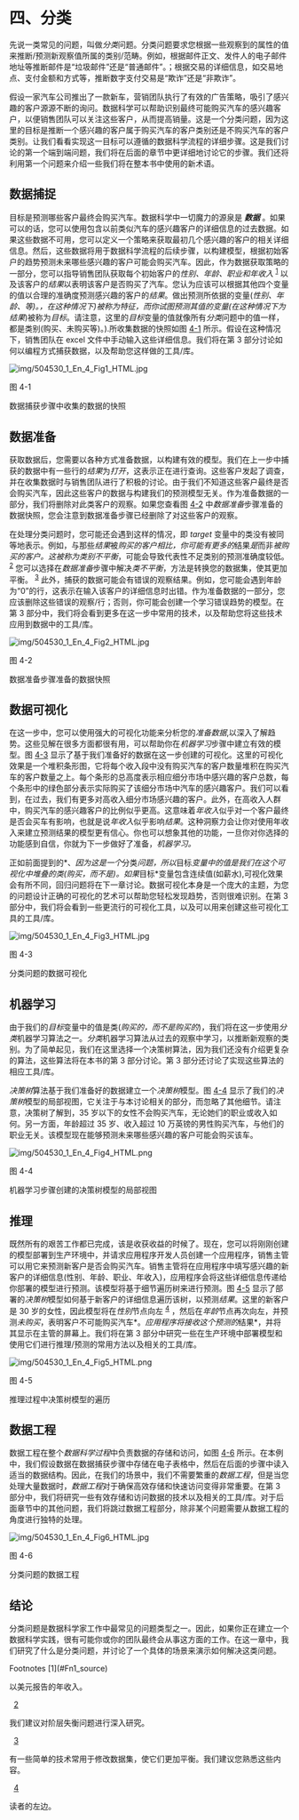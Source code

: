 # 四、分类

先说一类常见的问题，叫做*分类*问题。分类问题要求您根据一些观察到的属性的值来推断/预测新观察值所属的类别/范畴。例如，根据邮件正文、发件人的电子邮件地址等推断邮件是“垃圾邮件”还是“普通邮件”。；根据交易的详细信息，如交易地点、支付金额和方式等，推断数字支付交易是“欺诈”还是“非欺诈”。

假设一家汽车公司推出了一款新车，营销团队执行了有效的广告策略，吸引了感兴趣的客户源源不断的询问。数据科学可以帮助识别最终可能购买汽车的感兴趣客户，以便销售团队可以关注这些客户，从而提高销量。这是一个分类问题，因为这里的目标是推断一个感兴趣的客户属于购买汽车的客户类别还是不购买汽车的客户类别。让我们看看实现这一目标可以遵循的数据科学流程的详细步骤。这是我们讨论的第一个端到端问题，我们将在后面的章节中更详细地讨论它的步骤。我们还将利用第一个问题来介绍一些我们将在整本书中使用的新术语。

## 数据捕捉

目标是预测哪些客户最终会购买汽车。数据科学中一切魔力的源泉是 ***数据*** 。如果可以的话，您可以使用包含以前类似汽车的感兴趣客户的详细信息的过去数据。如果这些数据不可用，您可以定义一个策略来获取最初几个感兴趣的客户的相关详细信息。然后，这些数据将用于数据科学流程的后续步骤，以构建模型，根据初始客户的趋势预测未来哪些感兴趣的客户可能会购买汽车。因此，作为数据获取策略的一部分，您可以指导销售团队获取每个初始客户的*性别、年龄、职业和年收入* <sup>[1](#Fn1)</sup> 以及该客户的*结果*以表明该客户是否购买了汽车。您认为应该可以根据其他四个变量的值以合理的准确度预测感兴趣的客户的*结果*。做出预测所依据的变量(*性别、年龄、*等)。，在这种情况下)被称为*特征，*而你试图预测其值的变量(在这种情况下为*结果*)被称为*目标*。请注意，这里的*目标*变量的值就像所有*分类*问题中的值一样，都是类别(购买、未购买等)。).所收集数据的快照如图 [4-1](#Fig1) 所示。假设在这种情况下，销售团队在 excel 文件中手动输入这些详细信息。我们将在第 3 部分讨论如何以编程方式捕获数据，以及帮助您这样做的工具/库。

![img/504530_1_En_4_Fig1_HTML.jpg](img/504530_1_En_4_Fig1_HTML.jpg)

图 4-1

数据捕获步骤中收集的数据的快照

## 数据准备

获取数据后，您需要以各种方式准备数据，以构建有效的模型。我们在上一步中捕获的数据中有一些行的*结果*为*打开*，这表示正在进行查询。这些客户发起了调查，并在收集数据时与销售团队进行了积极的讨论。由于我们不知道这些客户最终是否会购买汽车，因此这些客户的数据与构建我们的预测模型无关。作为准备数据的一部分，我们将删除对此类客户的观察。如果您查看图 [4-2](#Fig2) 中*数据准备*步骤准备的数据快照，您会注意到数据准备步骤已经删除了对这些客户的观察。

在处理分类问题时，您可能还会遇到这样的情况，即 *target* 变量中的类没有被同等地表示。例如，与那些*结果*被*购买的客户相比，你可能有更多的*结果*是*而非*被购买的客户。*这被称为*类别不平衡*，可能会导致代表性不足类别的预测准确度较低。 <sup>[2](#Fn2)</sup> 您可以选择在*数据准备*步骤中解决*类不平衡*，方法是转换您的数据集，使其更加平衡。 <sup>[3](#Fn3)</sup> 此外，捕获的数据可能会有错误的观察结果。例如，您可能会遇到年龄为“0”的行，这表示在输入该客户的详细信息时出错。作为准备数据的一部分，您应该删除这些错误的观察/行；否则，你可能会创建一个学习错误趋势的模型。在第 3 部分中，我们将会看到更多在这一步中常用的技术，以及帮助您将这些技术应用到数据中的工具/库。

![img/504530_1_En_4_Fig2_HTML.jpg](img/504530_1_En_4_Fig2_HTML.jpg)

图 4-2

数据准备步骤准备的数据快照

## 数据可视化

在这一步中，您可以使用强大的可视化功能来分析您的*准备数据*,以深入了解趋势。这些见解在很多方面都很有用，可以帮助你在*机器学习*步骤中建立有效的模型。图 [4-3](#Fig3) 显示了基于我们准备好的数据在这一步创建的可视化。这里的可视化效果是一个堆积条形图，它将每个收入段中没有购买汽车的客户数量堆积在购买汽车的客户数量之上。每个条形的总高度表示相应细分市场中感兴趣的客户总数，每个条形中的绿色部分表示实际购买了该细分市场中汽车的感兴趣客户。我们可以看到，在过去，我们有更多对高收入细分市场感兴趣的客户。此外，在高收入人群中，购买汽车的感兴趣客户的比例似乎更高。这意味着*年收入*似乎对一个客户最终是否会买车有影响，也就是说*年收入*似乎影响*结果*。这种洞察力会让你对使用年收入来建立预测结果的模型更有信心。你也可以想象其他的功能，一旦你对你选择的功能感到自信，你就为下一步做好了准备，*机器学习。*

正如前面提到的*、*因为这是一个*分类*问题，所以*目标*变量中的值是我们在这个可视化中堆叠的类(*购买，而不是*)。如果*目标*变量包含连续值(如薪水),可视化效果会有所不同，回归问题将在下一章讨论。数据可视化本身是一个庞大的主题，为您的问题设计正确的可视化的艺术可以帮助您轻松发现趋势，否则很难识别。在第 3 部分中，我们将会看到一些更流行的可视化工具，以及可以用来创建这些可视化工具的工具/库。

![img/504530_1_En_4_Fig3_HTML.jpg](img/504530_1_En_4_Fig3_HTML.jpg)

图 4-3

分类问题的数据可视化

## 机器学习

由于我们的*目标*变量中的值是类(*购买的，而不是购买的*)，我们将在这一步使用*分类*机器学习算法之一。*分类*机器学习算法从过去的观察中学习，以推断新观察的类别。为了简单起见，我们在这里选择一个决策树算法，因为我们还没有介绍更复杂的算法，这些算法将在本书的第 3 部分讨论。第 3 部分还讨论了实现这些算法的相应工具/库。

*决策树*算法基于我们准备好的数据建立一个*决策树*模型。图 [4-4](#Fig4) 显示了我们的*决策树*模型的局部视图，它关注于与本讨论相关的部分，而忽略了其他细节。请注意，决策树了解到，35 岁以下的女性不会购买汽车，无论她们的职业或收入如何。另一方面，年龄超过 35 岁、收入超过 10 万英镑的男性购买汽车，与他们的职业无关。该模型现在能够预测未来哪些感兴趣的客户可能会购买该车。

![img/504530_1_En_4_Fig4_HTML.png](img/504530_1_En_4_Fig4_HTML.png)

图 4-4

机器学习步骤创建的决策树模型的局部视图

## 推理

既然所有的艰苦工作都已完成，该是收获收益的时候了。现在，您可以将刚刚创建的模型部署到生产环境中，并请求应用程序开发人员创建一个应用程序，销售主管可以用它来预测新客户是否会购买汽车。销售主管将在应用程序中填写感兴趣的新客户的详细信息(性别、年龄、职业、年收入)，应用程序会将这些详细信息传递给你部署的模型进行预测。该模型将基于细节遍历树来进行预测。图 [4-5](#Fig5) 显示了部署的*决策树*模型如何基于新客户的详细信息遍历该树，以预测*结果*。这里的新客户是 30 岁的女性，因此模型将在*性别*节点向左 <sup>[4](#Fn4)</sup> ，然后在*年龄*节点再次向左，并预测*未购买*，表明客户不可能购买汽车*。*应用程序将接收这个预测的*结果*，并将其显示在主管的屏幕上。我们将在第 3 部分中研究一些在生产环境中部署模型和使用它们进行推理/预测的常用方法以及相关的工具/库。

![img/504530_1_En_4_Fig5_HTML.png](img/504530_1_En_4_Fig5_HTML.png)

图 4-5

推理过程中决策树模型的遍历

## 数据工程

数据工程在整个*数据科学过程*中负责数据的存储和访问，如图 [4-6](#Fig6) 所示。在本例中，我们假设数据在数据捕获步骤中存储在电子表格中，然后在后面的步骤中读入适当的数据结构。因此，在我们的场景中，我们不需要繁重的*数据工程*，但是当您处理大量数据时，*数据工程*对于确保高效存储和快速访问变得非常重要。在第 3 部分中，我们将研究一些有效存储和访问数据的技术以及相关的工具/库。对于后面章节中的其他问题，我们将跳过数据工程部分，除非某个问题需要从数据工程的角度进行独特的处理。

![img/504530_1_En_4_Fig6_HTML.jpg](img/504530_1_En_4_Fig6_HTML.jpg)

图 4-6

分类问题的数据工程

## 结论

分类问题是数据科学家工作中最常见的问题类型之一。因此，如果你正在建立一个数据科学实践，很有可能你或你的团队最终会从事这方面的工作。在这一章中，我们研究了什么是分类问题，并讨论了一个具体的场景来演示如何解决这类问题。

<aside aria-label="Footnotes" class="FootnoteSection" epub:type="footnotes">Footnotes [1](#Fn1_source)

以美元报告的年收入。

  [2](#Fn2_source)

我们建议对阶层失衡问题进行深入研究。

  [3](#Fn3_source)

有一些简单的技术常用于修改数据集，使它们更加平衡。我们建议您熟悉这些内容。

  [4](#Fn4_source)

读者的左边。

 </aside>